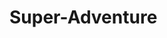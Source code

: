 <!DOCTYPE html>
<html>
<head>
<title>Page Title</title>
</head>
<body>

<h1>Super-Adventure</h1>

</body>
</html>
